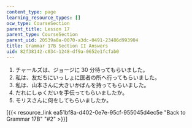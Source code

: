 ```yaml
---
content_type: page
learning_resource_types: []
ocw_type: CourseSection
parent_title: Lesson 17
parent_type: CourseSection
parent_uid: 20539a8a-0070-a3dc-0491-23486d993904
title: Grammar 17B Section II Answers
uid: 82f38142-c034-1248-df9a-0652e1fcfab0
---
```


1.  チャールズは、ジョージに 30 分待ってもらいました。
2.  私は、友だちにいっしょに医者の所へ行ってもらいました。
3.  私は、山本さんに大きいかばんを持ってもらいました。
4.  だれにしゅくだいを手伝ってもらいましたか。
5.  モリスさんに何をしてもらいましたか。

\[{{< resource_link ea51bf8a-d402-0e7e-95cf-955045d4ec5e "Back to Grammar 17B" "#2" >}}\]